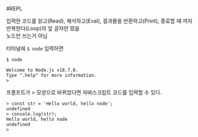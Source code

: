 #REPL

입력한 코드를 읽고(Read), 해석하고(Eval), 결과물을 반환하고(Print), 종료할 때 까지 반복한다(Loop)의 앞 글자만 땄음<br>
노드만 쓰는거 아님

터미널에 `$ node` 입력하면

```
$ node

Welcome to Node.js v18.7.0.
Type ".help" for more information.
>
```
프롬프트가 > 모양으로 바뀌었다면 자바스크립트 코드를 입력할 수 있다.

```
> const str = 'Hello world, hello node';
undefined
> console.log(str);
Hello world, hello node
undefined
>
```